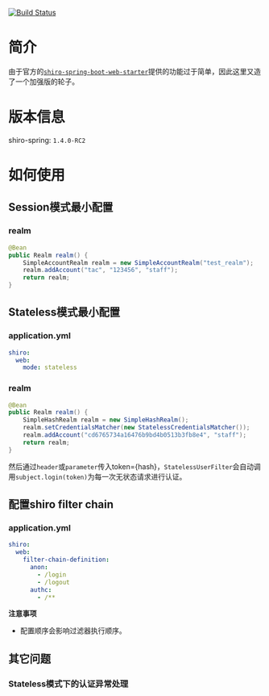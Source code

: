 [![Build Status](https://www.travis-ci.org/taccisum/shiro-starter.svg?branch=master)](https://www.travis-ci.org/taccisum/shiro-starter)


# 简介

由于官方的[`shiro-spring-boot-web-starter`](https://shiro.apache.org/spring-boot.html)提供的功能过于简单，因此这里又造了一个加强版的轮子。


# 版本信息

shiro-spring: `1.4.0-RC2`


# 如何使用

## Session模式最小配置

### realm
```java
@Bean
public Realm realm() {
    SimpleAccountRealm realm = new SimpleAccountRealm("test_realm");
    realm.addAccount("tac", "123456", "staff");
    return realm;
}
```

## Stateless模式最小配置

### application.yml
```yaml
shiro:
  web:
    mode: stateless
```

### realm
```java
@Bean
public Realm realm() {
    SimpleHashRealm realm = new SimpleHashRealm();
    realm.setCredentialsMatcher(new StatelessCredentialsMatcher());     //这行不能少，否则在token模式下凭证校验会不通过
    realm.addAccount("cd6765734a16476b9bd4b0513b3fb8e4", "staff");
    return realm;
}
```

然后通过`header`或`parameter`传入token={hash}，`StatelessUserFilter`会自动调用`subject.login(token)`为每一次无状态请求进行认证。


## 配置shiro filter chain

### application.yml
```yaml
shiro:
  web:
    filter-chain-definition:
      anon:
        - /login
        - /logout
      authc:
        - /**
```

**注意事项**
 - 配置顺序会影响过滤器执行顺序。


## 其它问题

### Stateless模式下的认证异常处理



